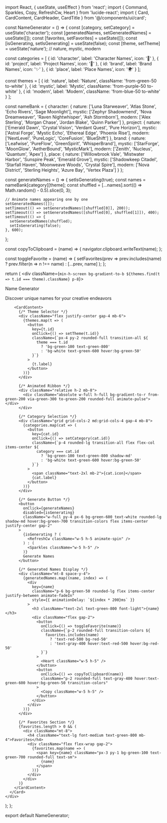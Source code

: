 import React, { useState, useEffect } from 'react';
import { Command, Sparkles, Copy, RefreshCw, Heart } from 'lucide-react';
import { Card, CardContent, CardHeader, CardTitle } from '@/components/ui/card';

const NameGenerator = () => {
  const [category, setCategory] = useState('character');
  const [generatedNames, setGeneratedNames] = useState([]);
  const [favorites, setFavorites] = useState([]);
  const [isGenerating, setIsGenerating] = useState(false);
  const [theme, setTheme] = useState('nature'); // nature, mystic, modern
  
  const categories = [
    { id: 'character', label: 'Character Names', icon: '👤' },
    { id: 'project', label: 'Project Names', icon: '🚀' },
    { id: 'brand', label: 'Brand Names', icon: '✨' },
    { id: 'place', label: 'Place Names', icon: '🌍' }
  ];

  const themes = [
    { id: 'nature', label: 'Nature', className: 'from-green-50 to-white' },
    { id: 'mystic', label: 'Mystic', className: 'from-purple-50 to-white' },
    { id: 'modern', label: 'Modern', className: 'from-blue-50 to-white' }
  ];

  const nameBank = {
    character: {
      nature: ['Luna Starweaver', 'Atlas Stone', 'Echo Rivers', 'Sage Moonlight'],
      mystic: ['Zephyr Shadowmend', 'Nova Dreamweaver', 'Raven Nightwhisper', 'Ash Stormborn'],
      modern: ['Alex Sterling', 'Morgan Chase', 'Jordan Blake', 'Quinn Parker']
    },
    project: {
      nature: ['Emerald Dawn', 'Crystal Vision', 'Verdant Quest', 'Pure Horizon'],
      mystic: ['Astral Forge', 'Mystic Echo', 'Ethereal Edge', 'Phoenix Rise'],
      modern: ['NextLevel', 'PureLogic', 'CoreFusion', 'BlueShift']
    },
    brand: {
      nature: ['Leafwise', 'PureFlow', 'GreenSpirit', 'WhisperBrand'],
      mystic: ['StarForge', 'MoonGlow', 'AetherBound', 'MysticMark'],
      modern: ['Zenith', 'Nucleus', 'Quantum', 'Apex']
    },
    place: {
      nature: ['Willowbrook Vale', 'Mistwater Harbor', 'Sunspire Peak', 'Emerald Grove'],
      mystic: ['Shadowkeep Citadel', 'Starfall Haven', 'Moonweave Woods', 'Crystal Spire'],
      modern: ['Nova District', 'Sterling Heights', 'Azure Bay', 'Vertex Plaza']
    }
  };

  const generateNames = () => {
    setIsGenerating(true);
    const names = nameBank[category][theme];
    const shuffled = [...names].sort(() => Math.random() - 0.5).slice(0, 3);
    
    // Animate names appearing one by one
    setGeneratedNames([]);
    setTimeout(() => setGeneratedNames([shuffled[0]], 200));
    setTimeout(() => setGeneratedNames([shuffled[0], shuffled[1]]), 400);
    setTimeout(() => {
      setGeneratedNames(shuffled);
      setIsGenerating(false);
    }, 600);
  };

  const copyToClipboard = (name) => {
    navigator.clipboard.writeText(name);
  };

  const toggleFavorite = (name) => {
    setFavorites(prev => 
      prev.includes(name) 
        ? prev.filter(n => n !== name)
        : [...prev, name]
    );
  };

  return (
    <div className={`min-h-screen bg-gradient-to-b ${themes.find(t => t.id === theme).className} p-8`}>
      <Card className="max-w-3xl mx-auto bg-white/90 backdrop-blur-sm shadow-lg">
        <CardHeader className="text-center">
          <div className="flex items-center justify-center mb-4">
            <Command className="h-8 w-8 text-green-600" />
          </div>
          <CardTitle className="text-3xl font-light text-green-800">Name Generator</CardTitle>
          <p className="text-green-600 mt-2">Discover unique names for your creative endeavors</p>
        </CardHeader>
        
        <CardContent>
          {/* Theme Selector */}
          <div className="flex justify-center gap-4 mb-6">
            {themes.map(t => (
              <button
                key={t.id}
                onClick={() => setTheme(t.id)}
                className={`px-4 py-2 rounded-full transition-all ${
                  theme === t.id
                    ? 'bg-green-100 text-green-800'
                    : 'bg-white text-green-600 hover:bg-green-50'
                }`}
              >
                {t.label}
              </button>
            ))}
          </div>

          {/* Animated Ribbon */}
          <div className="relative h-2 mb-8">
            <div className="absolute w-full h-full bg-gradient-to-r from-green-200 via-green-300 to-green-200 rounded-full animate-pulse"></div>
          </div>

          {/* Category Selection */}
          <div className="grid grid-cols-2 md:grid-cols-4 gap-4 mb-8">
            {categories.map(cat => (
              <button
                key={cat.id}
                onClick={() => setCategory(cat.id)}
                className={`p-4 rounded-lg transition-all flex flex-col items-center ${
                  category === cat.id
                    ? 'bg-green-100 text-green-800 shadow-md'
                    : 'bg-white text-green-600 hover:bg-green-50'
                }`}
              >
                <span className="text-2xl mb-2">{cat.icon}</span>
                {cat.label}
              </button>
            ))}
          </div>

          {/* Generate Button */}
          <button
            onClick={generateNames}
            disabled={isGenerating}
            className="w-full py-4 px-6 bg-green-600 text-white rounded-lg shadow-md hover:bg-green-700 transition-colors flex items-center justify-center gap-2"
          >
            {isGenerating ? (
              <RefreshCw className="w-5 h-5 animate-spin" />
            ) : (
              <Sparkles className="w-5 h-5" />
            )}
            Generate Names
          </button>

          {/* Generated Names Display */}
          <div className="mt-8 space-y-4">
            {generatedNames.map((name, index) => (
              <div 
                key={name}
                className="p-6 bg-green-50 rounded-lg flex items-center justify-between animate-fadeIn"
                style={{ animationDelay: `${index * 200}ms` }}
              >
                <h3 className="text-2xl text-green-800 font-light">{name}</h3>
                <div className="flex gap-2">
                  <button
                    onClick={() => toggleFavorite(name)}
                    className={`p-2 rounded-full transition-colors ${
                      favorites.includes(name)
                        ? 'text-red-500 bg-red-50'
                        : 'text-gray-400 hover:text-red-500 hover:bg-red-50'
                    }`}
                  >
                    <Heart className="w-5 h-5" />
                  </button>
                  <button
                    onClick={() => copyToClipboard(name)}
                    className="p-2 rounded-full text-gray-400 hover:text-green-600 hover:bg-green-50 transition-colors"
                  >
                    <Copy className="w-5 h-5" />
                  </button>
                </div>
              </div>
            ))}
          </div>

          {/* Favorites Section */}
          {favorites.length > 0 && (
            <div className="mt-8">
              <h4 className="text-lg font-medium text-green-800 mb-4">Favorites</h4>
              <div className="flex flex-wrap gap-2">
                {favorites.map(name => (
                  <span key={name} className="px-3 py-1 bg-green-100 text-green-700 rounded-full text-sm">
                    {name}
                  </span>
                ))}
              </div>
            </div>
          )}
        </CardContent>
      </Card>
    </div>
  );
};

export default NameGenerator;
